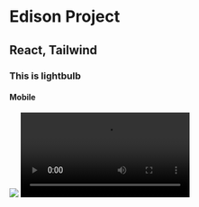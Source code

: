 <h1>Edison Project</h1>
<h2>React, Tailwind</h2>
<h3>This is lightbulb</h3>
<h4>Mobile</h4>

<img src="https://drive.google.com/thumbnail?id=19_x7_g3KYpxdcRRfN1fxoGFMLmoCxp7E" />

<video controls>
<source src="https://drive.google.com/uc?export=preview&id=1LcpIVNs62XIfYXkeoSv25ztBRj6La4Sm" type="video/mp4">
Your browser does not support the video tag.
</video>
